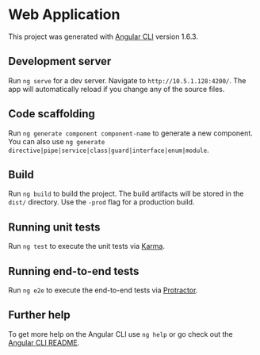 # Web Application

This project was generated with [Angular CLI](https://github.com/angular/angular-cli) version 1.6.3.

## Development server

Run `ng serve` for a dev server. Navigate to `http://10.5.1.128:4200/`. 
The app will automatically reload if you change any of the source files.

## Code scaffolding

Run `ng generate component component-name` to generate a new component. 
You can also use `ng generate directive|pipe|service|class|guard|interface|enum|module`.

## Build

Run `ng build` to build the project. 
The build artifacts will be stored in the `dist/` directory. 
Use the `-prod` flag for a production build.

## Running unit tests

Run `ng test` to execute the unit tests via [Karma](https://karma-runner.github.io).

## Running end-to-end tests

Run `ng e2e` to execute the end-to-end tests via [Protractor](http://www.protractortest.org/).

## Further help

To get more help on the Angular CLI use `ng help` or go check out the [Angular CLI README](https://github.com/angular/angular-cli/blob/master/README.md).
